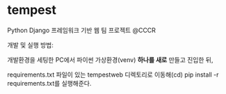# tempest

Python Django 프레임워크 기반 웹 팀 프로젝트 @CCCR 

개발 및 실행 방법:

개발환경을 세팅한 PC에서 파이썬 가상환경(venv) **하나를 새로** 만들고 진입한 뒤,

requirements.txt 파일이 있는 tempestweb 디렉토리로 이동해(cd)  pip install -r requirements.txt를 실행해준다. 